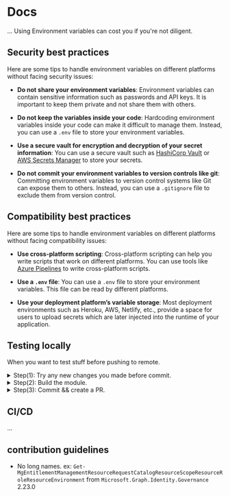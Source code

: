 # Docs

... Using Environment variables can cost you if you're not diligent.

## **Security best practices**

Here are some tips to handle environment variables on different platforms
without facing security issues:

- **Do not share your environment variables**: Environment variables can contain
  sensitive information such as passwords and API keys. It is important to keep
  them private and not share them with others.

- **Do not keep the variables inside your code**: Hardcoding environment
  variables inside your code can make it difficult to manage them. Instead, you
  can use a `.env` file to store your environment variables.

- **Use a secure vault for encryption and decryption of your secret
  information**: You can use a secure vault such as
  [HashiCorp Vault](https://www.vaultproject.io/) or
  [AWS Secrets Manager](https://aws.amazon.com/secrets-manager/) to store your
  secrets.

- **Do not commit your environment variables to version controls like git**:
  Committing environment variables to version control systems like Git can
  expose them to others. Instead, you can use a `.gitignore` file to exclude
  them from version control.

## **Compatibility best practices**

Here are some tips to handle environment variables on different platforms
without facing compatibility issues:

- **Use cross-platform scripting**: Cross-platform scripting can help you write
  scripts that work on different platforms. You can use tools like
  [Azure Pipelines](https://learn.microsoft.com/en-us/azure/devops/pipelines/scripts/cross-platform-scripting?view=azure-devops)
  to write cross-platform scripts.

- **Use a `.env` file**: You can use a `.env` file to store your environment
  variables. This file can be read by different platforms.

- **Use your deployment platform’s variable storage**: Most deployment
  environments such as Heroku, AWS, Netlify, etc., provide a space for users to
  upload secrets which are later injected into the runtime of your application.

## **Testing locally**

When you want to test stuff before pushing to remote.

<details>
  <summary>Step(1): Try any new changes you made before commit.</summary>

⤷ **& preBuild.ps1**

- Create `preBuild.ps1` and paste the following script

```PowerShell
Write-Host "[+] Test Module Import ..." -f Green
[IO.Path]::Combine((Split-Path $MyInvocation.MyCommand.Path),"cliHelper.env.psm1") | Import-Module
Write-Host "    Done." -f DarkGreen
# Do other stuff with the module ...
```

- Run the script

```PowerShell
./preBuild.ps1
```

If everything works fine, then you can build the module.

</details>

<details>
  <summary>Step(2): Build the
module.</summary>

⤷ **Run the build script and tests.**

set the following as your `build.ps1` script

```PowerShell
[cmdletbinding(DefaultParameterSetName = 'task')]
param(
  [parameter(Position = 0, ParameterSetName = 'task')]
  [ValidateScript({
      $task_seq = [string[]]$_; $IsValid = $true
      $Tasks = @('Init', 'Clean', 'Compile', 'Import', 'Test', 'Deploy')
      foreach ($name in $task_seq) {
        $IsValid = $IsValid -and ($name -in $Tasks)
      }
      if ($IsValid) {
        return $true
      } else {
        throw [System.ArgumentException]::new('Task', "ValidSet: $($Tasks -join ', ').")
      }
    }
  )][ValidateNotNullOrEmpty()]
  [string[]]$Task = @('Init', 'Clean', 'Compile', 'Import'),

  [parameter(ParameterSetName = 'help')]
  [Alias('-Help')]
  [switch]$Help
)

Import-Module cliHelper.env
Build-Module -Task $Task
```

then run

```PowerShell
build.ps1 -Task test
```

If tests (Intergration, Freature and module tests) pass, then create your pull
request.

Deploying:

```PowerShell
./build.ps1 -Task Deploy
```

Commit with message: !deploy and thats it.

</details>

<details>
  <summary>Step(3): Commit && create a PR.</summary>

⤷ **You already know how to do this step.**

Remember to follow the contribution guidelines.

</details>

## **CI/CD**

...

## contribution guidelines

- No long names. ex:
  `Get-MgEntitlementManagementResourceRequestCatalogResourceScopeResourceRoleResourceEnvironment`
  from `Microsoft.Graph.Identity.Governance` 2.23.0
